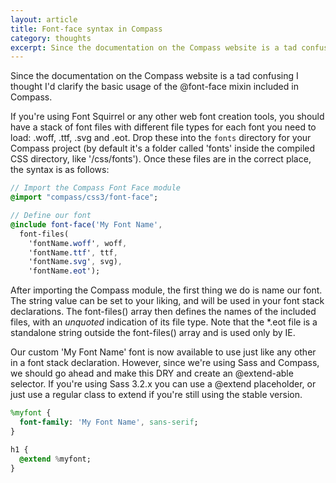 ```yaml
---
layout: article
title: Font-face syntax in Compass
category: thoughts
excerpt: Since the documentation on the Compass website is a tad confusing I thought I'd clarify the basic usage of the @font-face mixin included in Compass.
---
```

Since the documentation on the Compass website is a tad confusing I thought I'd clarify the basic usage of the @font-face mixin included in Compass.

If you're using Font Squirrel or any other web font creation tools, you should have a stack of font files with different file types for each font you need to load: .woff, .ttf, .svg and .eot. Drop these into the ```fonts``` directory for your Compass project (by default it's a folder called 'fonts' inside the compiled CSS directory, like '/css/fonts'). Once these files are in the correct place, the syntax is as follows:

``` sass
// Import the Compass Font Face module
@import "compass/css3/font-face";

// Define our font
@include font-face('My Font Name', 
  font-files(
    'fontName.woff', woff,
    'fontName.ttf', ttf,
    'fontName.svg', svg),
    'fontName.eot');
```

After importing the Compass module, the first thing we do is name our font. The string value can be set to your liking, and will be used in your font stack declarations. The font-files() array then defines the names of the included files, with an _unquoted_ indication of its file type. Note that the *.eot file is a standalone string outside the font-files() array and is used only by IE.

Our custom 'My Font Name' font is now available to use just like any other in a font stack declaration. However, since we're using Sass and Compass, we should go ahead and make this DRY and create an @extend-able selector. If you're using Sass 3.2.x you can use a @extend placeholder, or just use a regular class to extend if you're still using the stable version.

``` sass
%myfont {
  font-family: 'My Font Name', sans-serif;
}

h1 {
  @extend %myfont;
}
```


